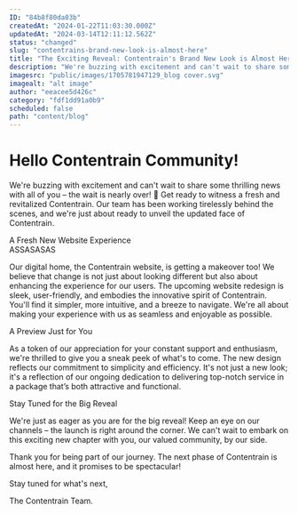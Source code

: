 ```yaml
---
ID: "84b8f80da03b"
createdAt: "2024-01-22T11:03:30.000Z"
updatedAt: "2024-03-14T12:11:12.562Z"
status: "changed"
slug: "contentrains-brand-new-look-is-almost-here"
title: "The Exciting Reveal: Contentrain's Brand New Look is Almost Here!"
description: "We're buzzing with excitement and can't wait to share some thrilling news with all of you – the wait is nearly over! 🎉 Get ready to witness a fresh and revitalized Contentrain."
imagesrc: "public/images/1705781947129_blog cover.svg"
imagealt: "alt image"
author: "eeacee5d426c"
category: "fdf1dd91a0b9"
scheduled: false
path: "content/blog"
---
```

# Hello Contentrain Community!

We're buzzing with excitement and can't wait to share some thrilling news with all of you – the wait is nearly over! 🎉 Get ready to witness a fresh and revitalized Contentrain. Our team has been working tirelessly behind the scenes, and we're just about ready to unveil the updated face of Contentrain.

A Fresh New Website Experience\
ASSASASAS

Our digital home, the Contentrain website, is getting a makeover too! We believe that change is not just about looking different but also about enhancing the experience for our users. The upcoming website redesign is sleek, user-friendly, and embodies the innovative spirit of Contentrain. You'll find it simpler, more intuitive, and a breeze to navigate. We're all about making your experience with us as seamless and enjoyable as possible.

A Preview Just for You

As a token of our appreciation for your constant support and enthusiasm, we're thrilled to give you a sneak peek of what's to come. The new design reflects our commitment to simplicity and efficiency. It's not just a new look; it's a reflection of our ongoing dedication to delivering top-notch service in a package that’s both attractive and functional.

Stay Tuned for the Big Reveal

We're just as eager as you are for the big reveal! Keep an eye on our channels – the launch is right around the corner. We can't wait to embark on this exciting new chapter with you, our valued community, by our side.

Thank you for being part of our journey. The next phase of Contentrain is almost here, and it promises to be spectacular!

Stay tuned for what's next,

The Contentrain Team.
